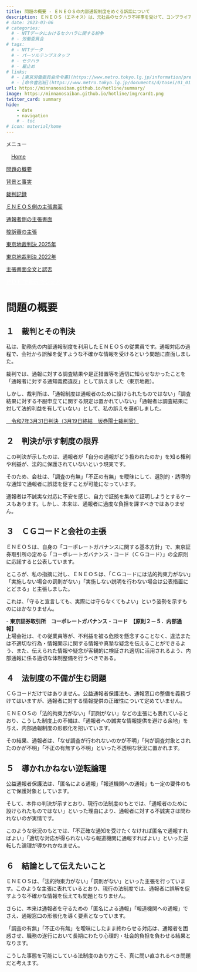 ```yaml
---
title: 問題の概要 - ＥＮＥＯＳの内部通報制度をめぐる訴訟について
description: ＥＮＥＯＳ（エネオス）は、元社長のセクハラ不祥事を受けて、コンプライアンス徹底を表明しておりますが、通報窓口における対応には問題があるといえます。内部通報制度をめぐる訴訟について、山田悠一郎裁判官・坂巻陽士裁判官の判決文を通じて、公益通報に関する問題を検証していきます。
# date: 2023-03-06
# categories:
  # - NTTデータにおけるセクハラに関する紛争
  # - 労働委員会
# tags:
  # - NTTデータ
  # - パーソルテンプスタッフ
  # - セクハラ
  # - 雇止め
# links:
  # - [東京労働委員会命令書](https://www.metro.tokyo.lg.jp/information/press/2024/03/2024030701)
  # - [命令書別紙](https://www.metro.tokyo.lg.jp/documents/d/tosei/01_01b_02)
url: https://minnanosaiban.github.io/hotline/summary/
image: https://minnanosaiban.github.io/hotline/img/card1.png
twitter_card: summary
hide:
    - date
    - navigation
    # - toc
# icon: material/home
---
```


<div class="hamburger" onclick="toggleMenu()"> <i class="fa-solid fa-bars"></i> メニュー</div>
<div id="mobileMenu" class="mobile-menu">
<p class="smaller">
<i class="fa-solid fa-house"></i>　<a href="https://minnanosaiban.github.io/hotline/" class="arrow-link">Home</a></p>
<p class="smaller">
<i class="bi bi-chevron-compact-right"></i> <a href="https://minnanosaiban.github.io/hotline/summary/" class="arrow-link">問題の概要</a></p>
<p class="smaller">
<i class="bi bi-chevron-compact-right"></i> <a href="https://minnanosaiban.github.io/hotline/fact/" class="arrow-link">背景と事実</a></p>
<p class="smaller">
<i class="bi bi-chevron-compact-right"></i> <a href="https://minnanosaiban.github.io/hotline/trial/" class="arrow-link">裁判記録</a></p>
<p class="smaller pad1">
<i class="bi bi-chevron-compact-right"></i> <a href="https://minnanosaiban.github.io/hotline/trial/eneos/" class="arrow-link">ＥＮＥＯＳ側の主張書面</a></p>
<p class="smaller pad1">
<i class="bi bi-chevron-compact-right"></i> <a href="https://minnanosaiban.github.io/hotline/trial/whistleblower/" class="arrow-link">通報者側の主張書面</a></p>
<p class="smaller pad1">
<i class="bi bi-chevron-compact-right"></i> <a href="https://minnanosaiban.github.io/hotline/trial/appeal/" class="arrow-link">控訴審の主張</a></p>
<p class="smaller pad1">
<i class="bi bi-chevron-compact-right"></i> <a href="https://minnanosaiban.github.io/hotline/trial/judgement_2025/" class="arrow-link">東京地裁判決 2025年</a></p>
<p class="smaller pad1">
<i class="bi bi-chevron-compact-right"></i> <a href="https://minnanosaiban.github.io/hotline/trial/judgement_2022/" class="arrow-link">東京地裁判決 2022年</a></p>
<p class="smaller pad1">
<i class="bi bi-chevron-compact-right"></i> <a href="https://minnanosaiban.github.io/eneos-saiban/argument.html" class="arrow-link">主張書面全文と認否</a></p>
</div>

<p class="base">
  <a href="https://minnanosaiban.github.io/hotline/summary/summary.pdf"
     target="_blank" class="x-share" style="color: #FFFFFF;">
    <span style="color: var(--tomato-color) !important;"><b>ＰＤＦ</b></span> で表示
  </a>
  <a href="https://twitter.com/share?url=https://minnanosaiban.github.io/hotline/summary/ &text=問題の概要 - ＥＮＥＯＳの内部通報制度をめぐる訴訟について"
     target="_blank" class="x-share" style="color: #FFFFFF;">
    <i class="fa-brands fa-x-twitter"></i> でシェア
  </a>
</p>

<div class="width-40 base" markdown>

# 問題の概要

## １　裁判とその判決
<p class="margin02">
私は、勤務先の内部通報制度を利用したＥＮＥＯＳの従業員です。通報対応の過程で、会社から誤解を促すような不確かな情報を受けるという問題に直面しました。
</p>
<p class="margin02">
裁判では、通報に対する調査結果や是正措置等を適切に知らせなかったことを「通報者に対する通知義務違反」として訴えました（東京地裁）。
</p>
<p class="margin02">
しかし、裁判所は、「通報制度は通報者のために設けられたものではない」「調査結果に対する不服申立てに関する規定は置かれていない」「通報者は調査結果に対して法的利益を有していない」として、私の訴えを棄却しました。
</p>
<p class="margin02 smaller">
<a href="https://minnanosaiban.github.io/eneos-saiban/_static/eneos_judgment_2025.03.31.pdf" class="arrow-link" >
<span class="arrow2"><i class="bi bi-file-pdf"></i>　</span>令和7年3月31日判決（3月19日終結　坂巻陽士裁判官）</a>
</p>

## ２　判決が示す制度の限界
<p class="margin02">
この判決が示したのは、通報者が「自分の通報がどう扱われたのか」を知る権利や利益が、法的に保護されていないという現実です。
</p>
<p class="margin02">
そのため、会社は、「調査の有無」「不正の有無」を曖昧にして、選別的・誘導的な通知で通報者に誤認を促すことが可能になっています。
</p>
<p class="margin02">
通報者は不誠実な対応に不安を感じ、自力で証拠を集めて証明しようとするケースもあります。しかし、本来は、通報者に過度な負担を課すべきではありません。
</p>

## ３　ＣＧコードと会社の主張
<p class="margin02">
ＥＮＥＯＳは、自身の「コーポレートガバナンスに関する基本方針」で、東京証券取引所の定める「コーポレートガバナンス・コード（ＣＧコード）」の全原則に応諾すると公表しています。
</p>
<p class="margin02">
ところが、私の指摘に対し、ＥＮＥＯＳは、「ＣＧコードには法的拘束力がない」「実施しない場合の罰則がない」「実施しない説明を行わない場合は公表措置にとどまる」と主張しました。
</p>
<p class="margin02">
これは、「守ると宣言しても、実際には守らなくてもよい」という姿勢を示すものにほかなりません。
</p>
<div class="margin02 margin04" markdown>
 - <b>東京証券取引所　コーポレートガバナンス・コード　【原則２－５．内部通報】</b><br>上場会社は、その従業員等が、不利益を被る危険を懸念することなく、違法または不適切な行為・情報開示に関する情報や真摯な疑念を伝えることができるよう、また、伝えられた情報や疑念が客観的に検証され適切に活用されるよう、内部通報に係る適切な体制整備を行うべきである。
</div>

## ４　法制度の不備が生む問題
<p class="margin02">
ＣＧコードだけではありません。公益通報者保護法も、通報窓口の整備を義務づけてはいますが、通報者に対する情報提供の正確性について定めていません。
</p>
<p class="margin02">
ＥＮＥＯＳの「法的拘束力がない」「罰則がない」などの主張にも表れているとおり、こうした制度上の不備は、「通報者への誠実な情報提供を避ける余地」を与え、内部通報制度の形骸化を招いています。
</p>
<p class="margin02">
その結果、通報者は、「なぜ調査が行われないのかが不明」「何が調査対象とされたのかが不明」「不正の有無すら不明」といった不透明な状況に置かれます。
</p>

## ５　導かれかねない逆転論理
<p class="margin02">
公益通報者保護法は、「匿名による通報」「報道機関への通報」も一定の要件のもとで保護対象としています。
</p>
<p class="margin02">
そして、本件の判決が示すとおり、現行の法制度のもとでは、「通報者のために設けられたものではない」といった理由により、通報者に対する不誠実さは問われないのが実情です。
</p>
<p class="margin02">
このような状況のもとでは、「不正確な通知を受けたくなければ匿名で通報すればよい」「適切な対応が得られないなら報道機関に通報すればよい」といった逆転した論理が導かれかねません。
</p>

## ６　結論として伝えたいこと
<p class="margin02">
ＥＮＥＯＳは、「法的拘束力がない」「罰則がない」といった主張を行っています。このような主張に表れているとおり、現行の法制度では、通報者に誤解を促すような不確かな情報を伝えても問題となりません。
</p>
<p class="margin02">
さらに、本来は通報者を守るための「匿名による通報」「報道機関への通報」でさえ、通報窓口の形骸化を導く要素となっています。
</p>
<p class="margin02">
「調査の有無」「不正の有無」を曖昧にしたまま終わらせる対応は、通報者を困惑させ、職務の遂行において長期にわたり心理的・社会的負担を負わせる結果となります。
</p>
<p class="margin02">
こうした事態を可能にしている法制度のあり方こそ、真に問い直されるべき問題だと考えます。
</p>
</div>